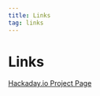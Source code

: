 ```yaml
---
title: Links
tag: links
---
```

# Links

[Hackaday.io Project Page](https://hackaday.io/project/28555-esp8266-max7219-dot-matrix-display-as-mqtt-client)